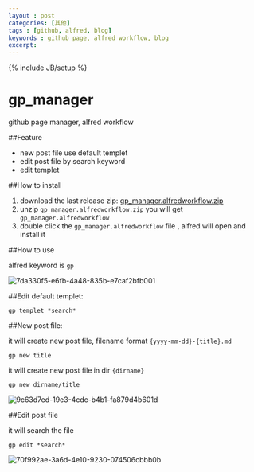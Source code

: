 ```yaml
---
layout : post
categories: [其他]
tags : [github, alfred, blog]
keywords : github page, alfred workflow, blog
excerpt: 
---
```

{% include JB/setup %}


gp_manager
==========

github page manager, alfred workflow

##Feature

* new post file use default templet
* edit post file by search keyword
* edit templet

##How to install

1. download the last release zip: [gp_manager.alfredworkflow.zip](https://github.com/liang8305/gp_manager/releases/download/v1.0/gp_manager.alfredworkflow.zip)
1. unzip `gp_manager.alfredworkflow.zip` you will get `gp_manager.alfredworkflow`
1. double click the `gp_manager.alfredworkflow` file , alfred will open and install it



##How to use

alfred keyword is `gp`

![7da330f5-e6fb-4a48-835b-e7caf2bfb001](https://cloud.githubusercontent.com/assets/3114995/4807774/94768a24-5e98-11e4-9374-e865fd52926b.png)

##Edit default templet:

	gp templet *search*

##New post file:

it will create new post file, filename format `{yyyy-mm-dd}-{title}.md`

  	gp new title
  	
it will create new post file in dir `{dirname}`

	gp new dirname/title
  	
![9c63d7ed-19e3-4cdc-b4b1-fa879d4b601d](https://cloud.githubusercontent.com/assets/3114995/4807784/ba6c9bf6-5e98-11e4-9457-0281f8a48c58.png)
  
##Edit post file

it will search the file

  	gp edit *search* 
  	
![70f992ae-3a6d-4e10-9230-074506cbbb0b](https://cloud.githubusercontent.com/assets/3114995/4807792/d1b69604-5e98-11e4-9e24-0ddc24c1de78.png)

